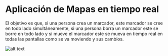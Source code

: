 
# Aplicación de Mapas en tiempo real

El objetivo es que, si una persona crea un marcador, este marcador se cree en todo lado simultáneamente, si una persona borra un marcador este se borre en todo lado y si mueve el marcador este se mueva en tiempo real en todas las pantallas como se va moviendo y sus cambios.


![alt text](https://github.com/albamaister/23_mapasTiempoReal/blob/master/src/assets/mapas.png)
